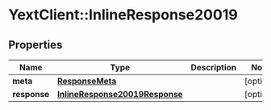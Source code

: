 # YextClient::InlineResponse20019

## Properties
Name | Type | Description | Notes
------------ | ------------- | ------------- | -------------
**meta** | [**ResponseMeta**](ResponseMeta.md) |  | [optional] 
**response** | [**InlineResponse20019Response**](InlineResponse20019Response.md) |  | [optional] 



